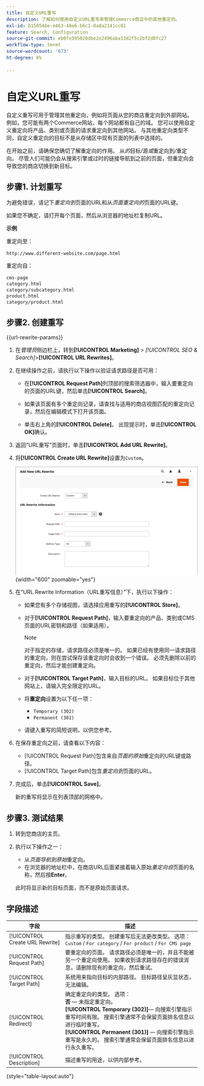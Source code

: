 ```yaml
---
title: 自定义URL重写
description: 了解如何使用自定义URL重写来管理Commerce商店中的其他重定向。
exl-id: b15054be-e463-48e6-b6c1-0a8a2141cc01
feature: Search, Configuration
source-git-commit: eb0fe395020dbe2e2496aba13d2f5c2bf2d0fc27
workflow-type: tm+mt
source-wordcount: '673'
ht-degree: 0%

---
```


# 自定义URL重写

自定义重写可用于管理其他重定向，例如将页面从您的商店重定向到外部网站。 例如，您可能有两个Commerce网站，每个网站都有自己的域。 您可以使用自定义重定向将产品、类别或页面的请求重定向到其他网站。 与其他重定向类型不同，自定义重定向的目标不是从存储区中现有页面的列表中选择的。

在开始之前，请确保您确切了解重定向的作用。 从&#x200B;_的_&#x200B;目标&#x200B;_/_&#x200B;源&#x200B;_或_&#x200B;重定向到&#x200B;_/_&#x200B;重定向。 尽管人们可能仍会从搜索引擎或过时的链接导航到之前的页面，但重定向会导致您的商店切换到新目标。

## 步骤1. 计划重写

为避免错误，请记下&#x200B;_重定向到_&#x200B;页面的URL和从&#x200B;_页面重定向的_&#x200B;页面的URL键。

如果您不确定，请打开每个页面，然后从浏览器的地址栏复制URL。

**示例**

重定向至：

    http://www.different-website.com/page.html

重定向自：

    cms-page
    category.html
    category/subcategory.html
    product.html
    category/product.html

## 步骤2. 创建重写

{{url-rewrite-params}}

1. 在&#x200B;_管理员_&#x200B;侧边栏上，转到&#x200B;**[!UICONTROL Marketing]** > _[!UICONTROL SEO & Search]_>**[!UICONTROL URL Rewrites]**。

1. 在继续操作之前，请执行以下操作以验证请求路径是否可用：

   - 在&#x200B;**[!UICONTROL Request Path]**&#x200B;列顶部的搜索筛选器中，输入要重定向的页面的URL键，然后单击&#x200B;**[!UICONTROL Search]**。

   - 如果该页面有多个重定向记录，请查找与适用的商店视图匹配的重定向记录，然后在编辑模式下打开该页面。

   - 单击右上角的&#x200B;**[!UICONTROL Delete]**。 出现提示时，单击&#x200B;**[!UICONTROL OK]**&#x200B;确认。

1. 返回“URL重写”页面时，单击&#x200B;**[!UICONTROL Add URL Rewrite]**。

1. 将&#x200B;**[!UICONTROL Create URL Rewrite]**&#x200B;设置为`Custom`。

   ![URL重写 — 自定义](./assets/url-rewrite-custom.png){width="600" zoomable="yes"}

1. 在“URL Rewrite Information（URL重写信息）”下，执行以下操作：

   - 如果您有多个存储视图，请选择应用重写的&#x200B;**[!UICONTROL Store]**。

   - 对于&#x200B;**[!UICONTROL Request Path]**，输入要重定向的产品、类别或CMS页面的URL密钥和路径（如果适用）。

     >[!NOTE]
     >
     >对于指定的存储，请求路径必须是唯一的。 如果已经有使用同一请求路径的重定向，则在尝试保存该重定向时会收到一个错误。 必须先删除以前的重定向，然后才能创建重定向。

   - 对于&#x200B;**[!UICONTROL Target Path]**，输入目标的URL。 如果目标位于其他网站上，请输入完全限定的URL。

   - 将&#x200B;**重定向**&#x200B;设置为以下任一项：

      - `Temporary (302)`
      - `Permanent (301)`

   - 请键入重写的简短说明，以供您参考。

1. 在保存重定向之前，请查看以下内容：

   - [!UICONTROL Request Path]包含来自&#x200B;_页面的原始_&#x200B;重定向的URL键或路径。
   - [!UICONTROL Target Path]包含&#x200B;_重定向到_&#x200B;页面的URL。

1. 完成后，单击&#x200B;**[!UICONTROL Save]**。

   新的重写将显示在列表顶部的网格中。

## 步骤3. 测试结果

1. 转到您商店的主页。

1. 执行以下操作之一：

   - 从&#x200B;_页面导航到原始_&#x200B;重定向。
   - 在浏览器的地址栏中，在商店URL后面紧接着输入原始&#x200B;_重定向自_&#x200B;页面的名称，然后按&#x200B;**Enter**。

   此时将显示新的目标页面，而不是原始页面请求。

## 字段描述

| 字段 | 描述 |
|--- |--- |
| [!UICONTROL Create URL Rewrite] | 指示重写的类型。 创建重写后无法更改类型。 选项： `Custom` / `For category` / `For product` / `For CMS page` |
| [!UICONTROL Request Path] | 要重定向的页面。 请求路径必须是唯一的，并且不能被另一个重定向使用。 如果收到请求路径存在的错误消息，请删除现有的重定向，然后重试。 |
| [!UICONTROL Target Path] | 系统用来指向目标的内部路径。 目标路径呈灰显状态，无法编辑。 |
| [!UICONTROL Redirect] | 确定重定向的类型。 选项： <br/>**否** — 未指定重定向。 <br/>**[!UICONTROL Temporary (302)]**— 向搜索引擎指示重写时间有限。 搜索引擎通常不会保留页面排名信息以进行临时重写。<br/>**[!UICONTROL Permanent (301)]** — 向搜索引擎指示重写是永久的。 搜索引擎通常会保留页面排名信息以进行永久重写。 |
| [!UICONTROL Description] | 描述重写的用途，以供内部参考。 |

{style="table-layout:auto"}
